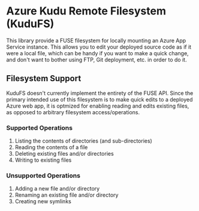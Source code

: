 # Azure Kudu Remote Filesystem (KuduFS)

This library provide a FUSE filesystem for locally mounting an Azure App Service instance. This allows you to edit your deployed source code as if it were a local file, which can be handy if you want to make a quick change, and don't want to bother using FTP, Git deployment, etc. in order to do it.

## Filesystem Support

KuduFS doesn't currently implement the entirety of the FUSE API. Since the primary intended use of this filesystem is to make quick edits to a deployed Azure web app, it is optmized for enabling reading and edits existing files, as opposed to arbitrary filesystem access/operations.

### Supported Operations

1. Listing the contents of directories (and sub-directories)
2. Reading the contents of a file
3. Deleting existing files and/or directories
4. Writing to existing files

### Unsupported Operations

1. Adding a new file and/or directory
2. Renaming an existing file and/or directory
3. Creating new symlinks
